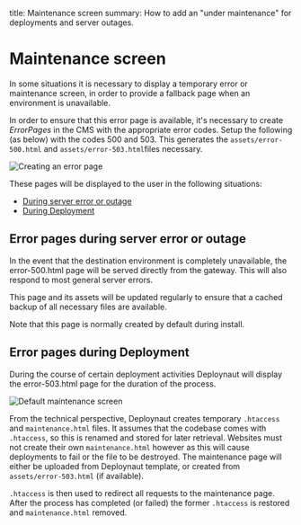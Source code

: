 title: Maintenance screen
summary: How to add an "under maintenance" for deployments and server outages.

# Maintenance screen

In some situations it is necessary to display a temporary error or maintenance screen, in order to provide a
fallback page when an environment is unavailable.

In order to ensure that this error page is available, it's necessary to create *ErrorPages* in the CMS with
the appropriate error codes. Setup the following (as below) with the codes 500 and 503. This generates the
`assets/error-500.html` and `assets/error-503.html`files necessary.

![Creating an error page](/_images/creating-an-error-page.png)

These pages will be displayed to the user in the following situations:

* [During server error or outage](#during-server-error-or-outage-2)
* [During Deployment](#during-deployment-2)

## Error pages during server error or outage

In the event that the destination environment is completely unavailable, the error-500.html page will be served directly
from the gateway. This will also respond to most general server errors.

This page and its assets will be updated regularly to ensure that a cached backup of all necessary files are available.

Note that this page is normally created by default during install.

## Error pages during Deployment

During the course of certain deployment activities Deploynaut will display the error-503.html page for the duration
of the process.

![Default maintenance screen](/_images/default-maintenance-screen.jpg)

From the technical perspective, Deploynaut creates temporary `.htaccess` and `maintenance.html` files. It assumes that
the codebase comes with `.htaccess`, so this is renamed and stored for later retrieval. Websites must not create their
own `maintenance.html` however as this will cause deployments to fail or the file to be destroyed. The maintenance page
will either be uploaded from Deploynaut template, or created from `assets/error-503.html` (if available).

`.htaccess` is then used to redirect all requests to the maintenance page. After the process has completed (or failed)
the former `.htaccess` is restored and `maintenance.html` removed.

